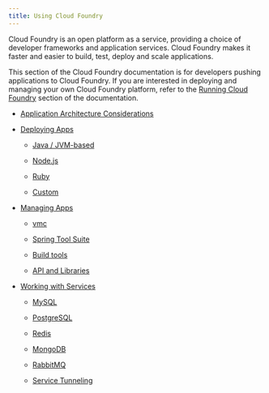 ```yaml
---
title: Using Cloud Foundry
---
```


Cloud Foundry is an open platform as a service, providing a choice of developer frameworks and application services. Cloud Foundry makes it faster and easier to build, test, deploy and scale applications.

This section of the Cloud Foundry documentation is for developers pushing applications to Cloud Foundry. If you are interested in deploying and managing your own Cloud Foundry platform, refer to the [Running Cloud Foundry](/docs/running/index.html) section of the documentation. 

* [Application Architecture Considerations](app-arch/index.html)

* [Deploying Apps](deploying-apps/index.html)

  * [Java / JVM-based](deploying-apps/jvm/index.html)

  * [Node.js](deploying-apps/javascript/index.html)

  * [Ruby](deploying-apps/ruby/index.html)

  * [Custom](deploying-apps/custom/index.html)

* [Managing Apps](managing-apps/index.html)

  * [vmc](managing-apps/vmc/index.html)

  * [Spring Tool Suite](managing-apps/sts/index.html)
 
  * [Build tools](managing-apps/build-tools/index.html)

  * [API and Libraries](managing-apps/libs/index.html)

* [Working with Services](working-with-services/index.html)

  * [MySQL](working-with-services/relational-db/mysql.html)

  * [PostgreSQL](working-with-services/relational-db/postgresql.html)

  * [Redis](working-with-services/key-value-store/redis.html)

  * [MongoDB](working-with-services/key-value-store/mongodb.html)

  * [RabbitMQ](working-with-services/message-queue/rabbit.html)

  * [Service Tunneling](working-with-services/tunneling/index.html)

